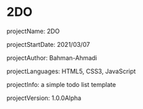 # 2DO
projectName: 2DO

projectStartDate: 2021/03/07

projectAuthor: Bahman-Ahmadi

projectLanguages: HTML5, CSS3, JavaScript

projectInfo: a simple todo list template

projectVersion: 1.0.0Alpha
